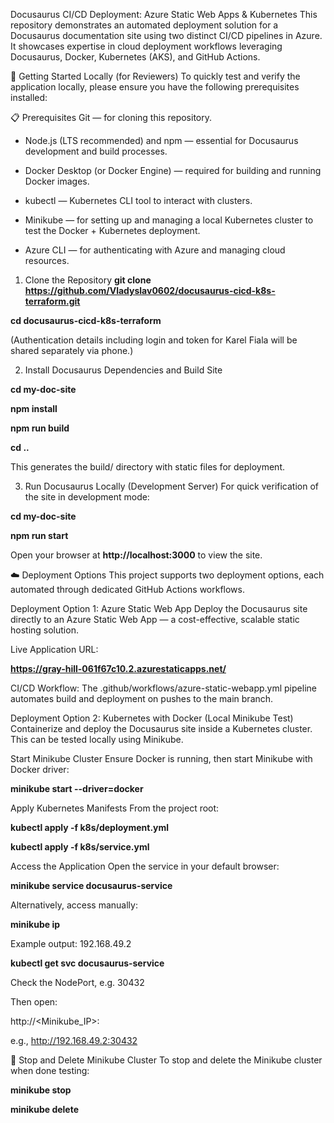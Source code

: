 Docusaurus CI/CD Deployment: Azure Static Web Apps & Kubernetes
This repository demonstrates an automated deployment solution for a Docusaurus documentation site using two distinct CI/CD pipelines in Azure. It showcases expertise in cloud deployment workflows leveraging Docusaurus, Docker, Kubernetes (AKS), and GitHub Actions.


🚀 Getting Started Locally (for Reviewers)
To quickly test and verify the application locally, please ensure you have the following prerequisites installed:



📋 Prerequisites
Git — for cloning this repository.

- Node.js (LTS recommended) and npm — essential for Docusaurus development and build processes.

- Docker Desktop (or Docker Engine) — required for building and running Docker images.

- kubectl — Kubernetes CLI tool to interact with clusters.

- Minikube — for setting up and managing a local Kubernetes cluster to test the Docker + Kubernetes deployment.

- Azure CLI — for authenticating with Azure and managing cloud resources.

1. Clone the Repository
**git clone https://github.com/Vladyslav0602/docusaurus-cicd-k8s-terraform.git**

**cd docusaurus-cicd-k8s-terraform**

(Authentication details including login and token for Karel Fiala will be shared separately via phone.)

2. Install Docusaurus Dependencies and Build Site

**cd my-doc-site**

**npm install**

**npm run build**

**cd ..**

This generates the build/ directory with static files for deployment.

3. Run Docusaurus Locally (Development Server)
For quick verification of the site in development mode:

**cd my-doc-site**

**npm run start**

Open your browser at **http://localhost:3000** to view the site.

☁️ Deployment Options
This project supports two deployment options, each automated through dedicated GitHub Actions workflows.

Deployment Option 1: Azure Static Web App
Deploy the Docusaurus site directly to an Azure Static Web App — a cost-effective, scalable static hosting solution.

Live Application URL:

**https://gray-hill-061f67c10.2.azurestaticapps.net/**

CI/CD Workflow:
The .github/workflows/azure-static-webapp.yml pipeline automates build and deployment on pushes to the main branch.

Deployment Option 2: Kubernetes with Docker (Local Minikube Test)
Containerize and deploy the Docusaurus site inside a Kubernetes cluster. This can be tested locally using Minikube.

Start Minikube Cluster
Ensure Docker is running, then start Minikube with Docker driver:

**minikube start --driver=docker**

Apply Kubernetes Manifests
From the project root:

**kubectl apply -f k8s/deployment.yml**

**kubectl apply -f k8s/service.yml**


Access the Application
Open the service in your default browser:

**minikube service docusaurus-service**

Alternatively, access manually:

**minikube ip**

 Example output: 192.168.49.2

**kubectl get svc docusaurus-service**

 Check the NodePort, e.g. 30432

 Then open:

http://<Minikube_IP>:<NodePort>

 e.g., http://192.168.49.2:30432

🛑 Stop and Delete Minikube Cluster
To stop and delete the Minikube cluster when done testing:

**minikube stop**

**minikube delete**
